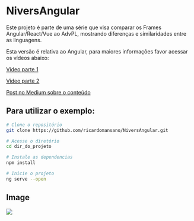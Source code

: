 # NiversAngular

Este projeto é parte de uma série que visa comparar os Frames Angular/React/Vue ao AdvPL, mostrando diferenças e similaridades entre as linguagens.

Esta versão é relativa ao Angular, para maiores informações favor acessar os vídeos abaixo:

[Video parte 1](https://www.youtube.com/watch?v=_lb1Mcsdg_w)

[Video parte 2](https://www.youtube.com/watch?v=TxOVmyjDhQQ)

[Post no Medium sobre o conteúdo](https://medium.com/totvsdevelopers/angular-pra-quem-vem-do-advpl-f6aa37760a54)

## Para utilizar o exemplo:

```bash
# Clone o repositório
git clone https://github.com/ricardomansano/NiversAngular.git

# Acesse o diretório
cd dir_do_projeto

# Instale as dependencias
npm install

# Inicie o projeto
ng serve --open
```
## Image

![](https://raw.githubusercontent.com/ricardomansano/NiversAngular/master/images/PrintAngular_1.png)
